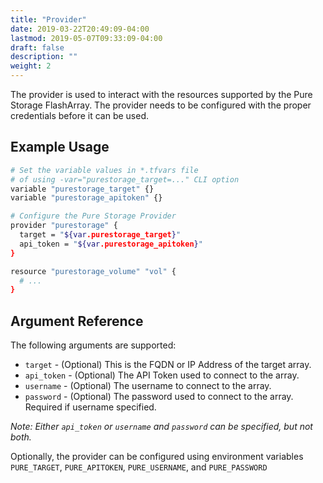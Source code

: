 ```yaml
---
title: "Provider"
date: 2019-03-22T20:49:09-04:00
lastmod: 2019-05-07T09:33:09-04:00
draft: false
description: ""
weight: 2
---
```


The provider is used to interact with the resources supported by the Pure Storage FlashArray.  The provider needs to be configured with the proper credentials before it can be used.

## Example Usage

```sh
# Set the variable values in *.tfvars file
# of using -var="purestorage_target=..." CLI option
variable "purestorage_target" {}
variable "purestorage_apitoken" {}

# Configure the Pure Storage Provider
provider "purestorage" {
  target = "${var.purestorage_target}"
  api_token = "${var.purestorage_apitoken}"
}

resource "purestorage_volume" "vol" {
  # ...
}
```

## Argument Reference

The following arguments are supported:

+ `target` - (Optional) This is the FQDN or IP Address of the target array.
+ `api_token` - (Optional) The API Token used to connect to the array.
+ `username` - (Optional) The username to connect to the array.
+ `password` - (Optional) The password used to connect to the array. Required if username specified.

*Note: Either `api_token` or `username` and `password` can be specified, but not both.*

Optionally, the provider can be configured using environment variables `PURE_TARGET`, `PURE_APITOKEN`, `PURE_USERNAME`, and `PURE_PASSWORD`
